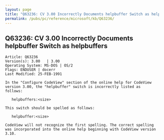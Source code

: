```yaml
---
layout: page
title: "Q63236: CV 3.00 Incorrectly Documents helpbuffer Switch as helpbuffers"
permalink: /pubs/pc/reference/microsoft/kb/Q63236/
---
```


## Q63236: CV 3.00 Incorrectly Documents helpbuffer Switch as helpbuffers

	Article: Q63236
	Version(s): 3.00   | 3.00
	Operating System: MS-DOS | OS/2
	Flags: ENDUSER | docerr
	Last Modified: 25-FEB-1991
	
	In the "Configure CodeView" section of the online help for CodeView
	version 3.00, the "helpbuffer" switch is incorrectly listed as
	follows:
	
	   helpbuffers:<size>
	
	This switch should be spelled as follows:
	
	   helpbuffer:<size>
	
	CodeView will not recognize the first spelling. The correct spelling
	was incorporated into the online help beginning with CodeView version
	3.10.
